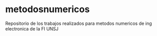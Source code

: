 # metodosnumericos
Repositorio de los trabajos realizados para metodos numericos de ing electronica de la FI UNSJ
